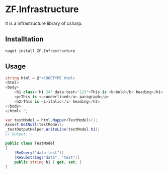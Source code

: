 # ZF.Infrastructure
It is a infrastructure library of csharp.

## Installtation
`nuget install ZF.Infrastructure`

## Usage
```csharp
string html = @"<!DOCTYPE html>
<html>
<body>
	<h1 class='h1 24' data-test='123'>This is <b>bold</b> heading</h1>
	<p>This is <u>underlined</u> paragraph</p>
	<h2>This is <i>italic</i> heading</h2>
</body>
</html> ";

var testModel = html.Mapper<TestModel>();
Assert.NotNull(testModel);
_testOutputHelper.WriteLine(testModel.h1);
// Output: -

public class TestModel
{
    [ReQuery("data-test")]
    [ReSubstring("data", "test")]
    public string h1 { get; set; }
}
```


